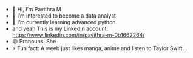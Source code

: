 - 👋 Hi, I’m Pavithra M
- 👀 I’m interested to become a data analyst
- 🌱 I’m currently learning advanced python
- and yeah This is my LinkedIn account: https://www.linkedin.com/in/pavithra-m-0b1662264/
- 😄 Pronouns: She
- ⚡ Fun fact: A weeb just likes manga, anime and listen to Taylor Swift...

<!---
pavitra215/pavitra215 is a ✨ special ✨ repository because its `README.md` (this file) appears on your GitHub profile.
You can click the Preview link to take a look at your changes.
--->

